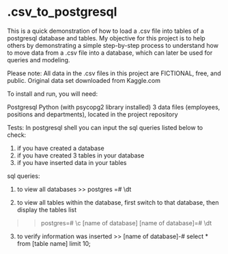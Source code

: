 # .csv_to_postgresql
This is a quick demonstration of how to load a .csv file into tables of a postgresql database and tables. My objective for this project is to help others by demonstrating a simple step-by-step process to understand how to move data from a .csv file into a database, which can later be used for queries and modeling.

Please note: All data in the .csv files in this project are FICTIONAL, free, and public. Original data set downloaded from Kaggle.com

To install and run, you will need:

Postgresql
Python (with psycopg2 library installed)
3 data files (employees, positions and departments), located in the project repository

Tests:
In postgresql shell you can input the sql queries listed below to check:
1) if you have created a database
2) if you have created 3 tables in your database
3) if you have inserted data in your tables

sql queries:

1) to view all databases >> postgres =# \dt

2) to view all tables within the database, first switch to that database, then display the tables list

>> postgres=# \c [name of database] 
>> [name of database]=# \dt

3) to verify information was inserted >> [name of database]-# select * from [table name] limit 10;

